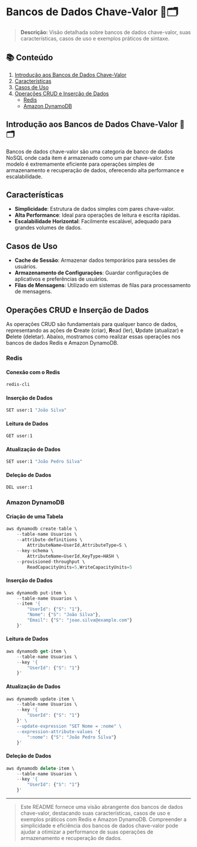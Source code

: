 # Bancos de Dados Chave-Valor 🔑🗂️

> **Descrição:** Visão detalhada sobre bancos de dados chave-valor, suas características, casos de uso e exemplos práticos de sintaxe.

## 📚 Conteúdo

1. [Introdução aos Bancos de Dados Chave-Valor](#introdução-aos-bancos-de-dados-chave-valor)
2. [Características](#características)
3. [Casos de Uso](#casos-de-uso)
4. [Operações CRUD e Inserção de Dados](#operações-crud-e-inserção-de-dados)
   - [Redis](#redis)
   - [Amazon DynamoDB](#amazon-dynamodb)

## Introdução aos Bancos de Dados Chave-Valor 🔑🗂️

Bancos de dados chave-valor são uma categoria de banco de dados NoSQL onde cada item é armazenado como um par chave-valor. Este modelo é extremamente eficiente para operações simples de armazenamento e recuperação de dados, oferecendo alta performance e escalabilidade.

## Características

- **Simplicidade**: Estrutura de dados simples com pares chave-valor.
- **Alta Performance**: Ideal para operações de leitura e escrita rápidas.
- **Escalabilidade Horizontal**: Facilmente escalável, adequado para grandes volumes de dados.

## Casos de Uso

- **Cache de Sessão**: Armazenar dados temporários para sessões de usuários.
- **Armazenamento de Configurações**: Guardar configurações de aplicativos e preferências de usuários.
- **Filas de Mensagens**: Utilizado em sistemas de filas para processamento de mensagens.

## Operações CRUD e Inserção de Dados

As operações CRUD são fundamentais para qualquer banco de dados, representando as ações de **C**reate (criar), **R**ead (ler), **U**pdate (atualizar) e **D**elete (deletar). Abaixo, mostramos como realizar essas operações nos bancos de dados Redis e Amazon DynamoDB.

### Redis

#### Conexão com o Redis

```bash
redis-cli
```

#### Inserção de Dados

```bash
SET user:1 "João Silva"
```

#### Leitura de Dados

```bash
GET user:1
```

#### Atualização de Dados

```bash
SET user:1 "João Pedro Silva"
```

#### Deleção de Dados

```bash
DEL user:1
```

### Amazon DynamoDB

#### Criação de uma Tabela

```js
aws dynamodb create-table \
    --table-name Usuarios \
    --attribute-definitions \
        AttributeName=UserId,AttributeType=S \
    --key-schema \
        AttributeName=UserId,KeyType=HASH \
    --provisioned-throughput \
        ReadCapacityUnits=5,WriteCapacityUnits=5
```

#### Inserção de Dados

```js
aws dynamodb put-item \
    --table-name Usuarios \
    --item '{
        "UserId": {"S": "1"},
        "Nome": {"S": "João Silva"},
        "Email": {"S": "joao.silva@example.com"}
    }'
```

#### Leitura de Dados

```js
aws dynamodb get-item \
    --table-name Usuarios \
    --key '{
        "UserId": {"S": "1"}
    }'
```

#### Atualização de Dados

```js
aws dynamodb update-item \
    --table-name Usuarios \
    --key '{
        "UserId": {"S": "1"}
    }' \
    --update-expression "SET Nome = :nome" \
    --expression-attribute-values '{
        ":nome": {"S": "João Pedro Silva"}
    }'
```

#### Deleção de Dados

```js
aws dynamodb delete-item \
    --table-name Usuarios \
    --key '{
        "UserId": {"S": "1"}
    }'
```

---

> Este README fornece uma visão abrangente dos bancos de dados chave-valor, destacando suas características, casos de uso e exemplos práticos com Redis e Amazon DynamoDB. Compreender a simplicidade e eficiência dos bancos de dados chave-valor pode ajudar a otimizar a performance de suas operações de armazenamento e recuperação de dados.
